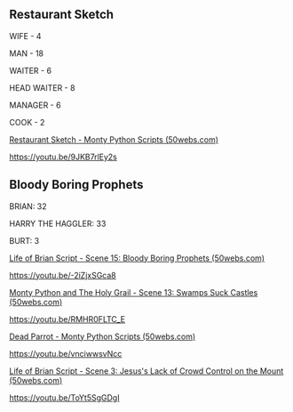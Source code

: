 ## Restaurant Sketch
WIFE - 4

MAN - 18

WAITER - 6

HEAD WAITER - 8

MANAGER - 6

COOK - 2

[Restaurant Sketch - Monty Python Scripts (50webs.com)](http://montypython.50webs.com/scripts/Series_1/21.htm)

https://youtu.be/9JKB7rlEy2s
## Bloody Boring Prophets
BRIAN: 32

HARRY THE HAGGLER: 33

BURT: 3

[Life of Brian Script - Scene 15: Bloody Boring Prophets (50webs.com)](http://www.montypython.50webs.com/scripts/Life_of_Brian/15.htm)

https://youtu.be/-2iZjxSGca8



[Monty Python and The Holy Grail - Scene 13: Swamps Suck Castles (50webs.com)](http://www.montypython.50webs.com/scripts/Holy_Grail/Scene13.htm)

https://youtu.be/RMHR0FLTC_E



[Dead Parrot - Monty Python Scripts (50webs.com)](https://montypython.50webs.com/scripts/Series_1/53.htm)

https://youtu.be/vnciwwsvNcc



[Life of Brian Script - Scene 3: Jesus's Lack of Crowd Control on the Mount (50webs.com)](http://www.montypython.50webs.com/scripts/Life_of_Brian/3.htm)

https://youtu.be/ToYt5SgGDgI
